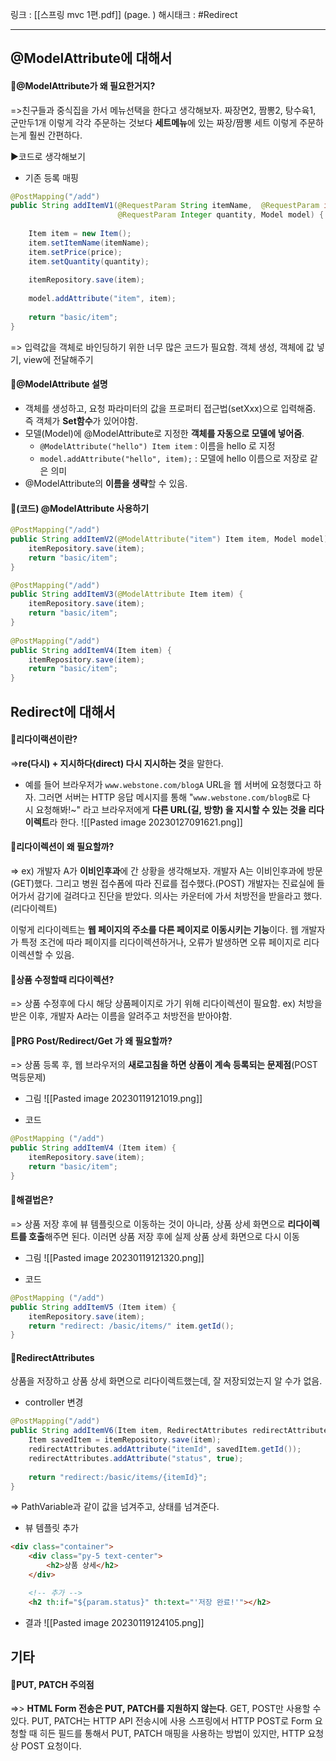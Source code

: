 링크 : [[스프링 mvc 1편.pdf]] (page. )
해시태크 : #Redirect

----
## @ModelAttribute에 대해서
#### 📌@ModelAttribute가 왜 필요한거지?
=>친구들과 중식집을 가서 메뉴선택을 한다고 생각해보자. 짜장면2, 짬뽕2, 탕수육1, 군만두1개 이렇게 각각 주문하는 것보다 **세트메뉴**에 있는 짜장/짬뽕 세트 이렇게 주문하는게 훨씬 간편하다.

▶코드로 생각해보기
- 기존 등록 매핑
```java
@PostMapping("/add")
public String addItemV1(@RequestParam String itemName,  @RequestParam int price, 
						@RequestParam Integer quantity, Model model) {  
  
    Item item = new Item();  
    item.setItemName(itemName);  
    item.setPrice(price);  
    item.setQuantity(quantity);  
  
    itemRepository.save(item);  
  
    model.addAttribute("item", item);  
  
    return "basic/item";  
}
```
=> 입력값을 객체로 바인딩하기 위한 너무 많은 코드가 필요함. 객체 생성, 객체에 값 넣기, view에 전달해주기


#### 📌@ModelAttribute 설명
- 객체를 생성하고, 요청 파라미터의 값을 프로퍼티 접근법(setXxx)으로 입력해줌. 즉 객체가 **Set함수**가 있어야함.
- 모델(Model)에 @ModelAttribute로 지정한 **객체를 자동으로 모델에 넣어줌**.
	- `@ModelAttribute("hello") Item item`   : 이름을 hello 로 지정 
	- `model.addAttribute("hello", item);` : 모델에 hello 이름으로 저장로 같은 의미
- @ModelAttribute의 **이름을 생략**할 수 있음.

#### 📌(코드) @ModelAttribute 사용하기
```java
@PostMapping("/add")  
public String addItemV2(@ModelAttribute("item") Item item, Model model) {  
	itemRepository.save(item);  
	return "basic/item";  
}

@PostMapping("/add")  
public String addItemV3(@ModelAttribute Item item) {  
	itemRepository.save(item);  
	return "basic/item";  
}
    
@PostMapping("/add")  
public String addItemV4(Item item) {  
	itemRepository.save(item);  
	return "basic/item";  
}
```



## Redirect에 대해서
#### 📌리다이랙션이란?
=>**re(다시) + 지시하다(direct) 다시 지시하는 것**을 말한다.  
- 예를 들어 브라우저가 `www.webstone.com/blogA` URL을 웹 서버에 요청했다고 하자. 그러면 서버는 HTTP 응답 메시지를 통해 "`www.webstone.com/blogB`로 다시 요청해봐!~" 라고 브라우저에게 **다른 URL(길, 방향) 을 지시할 수 있는 것을 리다이렉트**라 한다.
![[Pasted image 20230127091621.png]]
  
  
#### 📌리다이렉션이 왜 필요할까?
=> ex) 개발자 A가 **이비인후과**에 간 상황을 생각해보자.  개발자 A는 이비인후과에 방문(GET)했다. 그리고 병원 접수폼에 따라 진료를 접수했다.(POST) 개발자는 진료실에 들어가서 감기에 걸려다고 진단을 받았다. 의사는 카운터에 가서 처방전을 받을라고 했다.(리다이렉트)

이렇게 리다이렉트는 **웹 페이지의 주소를 다른 페이지로 이동시키는 기능**이다. 웹 개발자가 특정 조건에 따라 페이지를 리다이렉션하거나, 오류가 발생하면 오류 페이지로 리다이렉션할 수 있음.



#### 📌상품 수정할때 리다이렉션?
=> 상품 수정후에 다시 해당 상품페이지로 가기 위해 리다이렉션이 필요함. ex) 처방을 받은 이후, 개발자 A라는 이름을 알려주고 처방전을 받아야함.


#### 📌PRG Post/Redirect/Get 가 왜 필요할까?
=> 상품 등록 후, 웹 브라우저의 **새로고침을 하면 상품이 계속 등록되는 문제점**(POST 멱등문제)

- 그림
![[Pasted image 20230119121019.png]]

- 코드
```java
@PostMapping ("/add")
public String addItemV4 (Item item) {
	itemRepository.save(item);
	return "basic/item";
}
```


#### 📌해결법은?
=> 상품 저장 후에 뷰 템플릿으로 이동하는 것이 아니라, 상품 상세 화면으로 **리다이렉트를 호출**해주면 된다. 이러면 상품 저장 후에 실제 상품 상세 화면으로 다시 이동

- 그림
![[Pasted image 20230119121320.png]]

- 코드
```java
@PostMapping ("/add")
public String addItemV5 (Item item) {
	itemRepository.save(item);
	return "redirect: /basic/items/" item.getId();
}
```

#### 📌RedirectAttributes
상품을 저장하고 상품 상세 화면으로 리다이렉트했는데, 잘 저장되었는지 알 수가 없음.

- controller 변경
```java
@PostMapping("/add") 
public String addItemV6(Item item, RedirectAttributes redirectAttributes) { 
	Item savedItem = itemRepository.save(item); 
	redirectAttributes.addAttribute("itemId", savedItem.getId()); 
	redirectAttributes.addAttribute("status", true); 
	
	return "redirect:/basic/items/{itemId}";
}
```
=> PathVariable과 같이 값을 넘겨주고, 상태를 넘겨준다.

- 뷰 템플릿 추가
```html
<div class="container">
	<div class="py-5 text-center"> 
		<h2>상품 상세</h2>
	</div>

	<!-- 추가 --> 
	<h2 th:if="${param.status}" th:text="'저장 완료!'"></h2>
```

- 결과
![[Pasted image 20230119124105.png]]

## 기타
#### 📌PUT, PATCH 주의점
=>> **HTML Form 전송은 PUT, PATCH를 지원하지 않는다**. GET, POST만 사용할 수 있다. PUT, PATCH는 HTTP API 전송시에 사용 스프링에서 HTTP POST로 Form 요청할 때 히든 필드를 통해서 PUT, PATCH 매핑을 사용하는 방법이 있지만, HTTP 요청상 POST 요청이다.